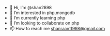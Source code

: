 - 👋 Hi, I’m @shan2898
- 👀 I’m interested in php,mongodb
- 🌱 I’m currently learning php
- 💞️ I’m looking to collaborate on php
- 📫 How to reach me shanraam1998@gmail.com

<!---
shan2898/shan2898 is a ✨ special ✨ repository because its `README.md` (this file) appears on your GitHub profile.
You can click the Preview link to take a look at your changes.
--->
